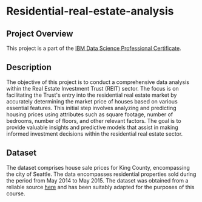 # Residential-real-estate-analysis

## Project Overview
This project is a part of the [IBM Data Science Professional Certificate](https://www.coursera.org/professional-certificates/ibm-data-science).

## Description
The objective of this project is to conduct a comprehensive data analysis within the Real Estate Investment Trust (REIT) sector. The focus is on facilitating the Trust's entry into the residential real estate market by accurately determining the market price of houses based on various essential features. This initial step involves analyzing and predicting housing prices using attributes such as square footage, number of bedrooms, number of floors, and other relevant factors. The goal is to provide valuable insights and predictive models that assist in making informed investment decisions within the residential real estate sector.

## Dataset
The dataset comprises house sale prices for King County, encompassing the city of Seattle. The data encompasses residential properties sold during the period from May 2014 to May 2015. The dataset was obtained from a reliable source [here](https://www.kaggle.com/datasets/harlfoxem/housesalesprediction?utm_medium=Exinfluencer&utm_source=Exinfluencer&utm_content=000026UJ&utm_term=10006555&utm_id=NA-SkillsNetwork-wwwcourseraorg-SkillsNetworkCoursesIBMDeveloperSkillsNetworkDA0101ENSkillsNetwork20235326-2022-01-01) and has been suitably adapted for the purposes of this course.
